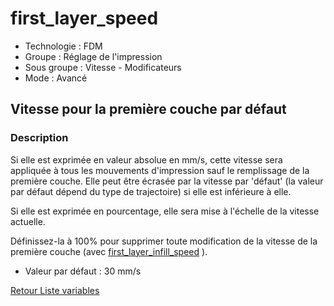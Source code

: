 # first_layer_speed

* Technologie : FDM
* Groupe : Réglage de l'impression
* Sous groupe : Vitesse - Modificateurs
* Mode : Avancé

## Vitesse pour la première couche par défaut

### Description

Si elle est exprimée en valeur absolue en mm/s, cette vitesse sera appliquée à tous les  mouvements d'impression sauf le remplissage de la première couche. Elle peut être écrasée par la vitesse par 'défaut' (la valeur par défaut dépend du type de trajectoire) si elle est inférieure à elle. 

Si elle est exprimée en pourcentage, elle sera mise à l'échelle de la vitesse actuelle.

Définissez-la à 100% pour supprimer toute modification de la vitesse de la première couche (avec [first_layer_infill_speed](first_layer_infill_speed.md) ).

* Valeur par défaut : 30 mm/s

[Retour Liste variables](variable_list.md)